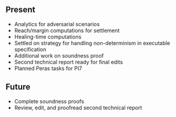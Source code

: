 ## Present

- Analytics for adversarial scenarios
- Reach/margin computations for settlement
- Healing-time computations
- Settled on strategy for handling non-determinism in executable specification
- Additional work on soundness proof
- Second technical report ready for final edits
- Planned Peras tasks for PI7

## Future

- Complete soundness proofs
- Review, edit, and proofread second technical report
